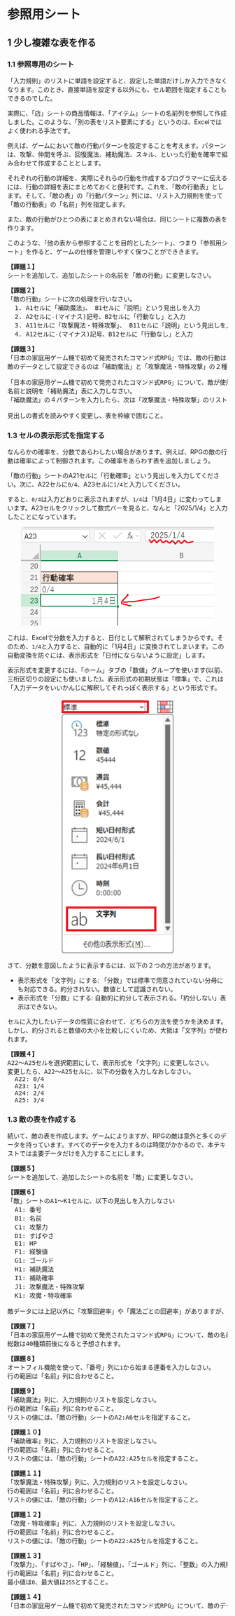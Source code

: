 # 参照用シート

## 1 少し複雑な表を作る

### 1.1 参照専用のシート

「入力規則」のリストに単語を設定すると、設定した単語だけしか入力できなくなります。このとき、直接単語を設定する以外にも、セル範囲を指定することもできるのでした。

実際に、「店」シートの商品情報は、「アイテム」シートの名前列を参照して作成しました。このような、「別の表をリスト要素にする」というのは、Excelではよく使われる手法です。

例えば、ゲームにおいて敵の行動パターンを設定することを考えます。パターンは、攻撃、仲間を呼ぶ、回復魔法、補助魔法、スキル、といった行動を確率で組み合わせて作成することとします。

それぞれの行動の詳細を、実際にそれらの行動を作成するプログラマーに伝えるには、行動の詳細を表にまとめておくと便利です。これを、「敵の行動表」とします。そして、「敵の表」の「行動パターン」列には、リスト入力規則を使って「敵の行動表」の「名前」列を指定します。

また、敵の行動がひとつの表にまとめきれない場合は、同じシートに複数の表を作ります。

このような、「他の表から参照することを目的としたシート」、つまり「参照用シート」を作ると、ゲームの仕様を管理しやすく保つことができきます。

<pre class="tnmai_assignment">
<strong>【課題１】</strong>
シートを追加して、追加したシートの名前を「敵の行動」に変更しなさい。
</pre>

<pre class="tnmai_assignment">
<strong>【課題２】</strong>
「敵の行動」シートに次の処理を行いなさい。
  1. A1セルに「補助魔法」、 B1セルに「説明」という見出しを入力
  2. A2セルに<code>-</code>(マイナス)記号、B2セルに「行動なし」と入力
  3. A11セルに「攻撃魔法・特殊攻撃」、 B11セルに「説明」という見出しを入力
  4. A12セルに<code>-</code>(マイナス)記号、B12セルに「行動なし」と入力
</pre>

<pre class="tnmai_assignment">
<strong>【課題３】</strong>
「日本の家庭用ゲーム機で初めて発売されたコマンド式RPG」では、敵の行動は「物理攻撃」、「逃走」、「補助魔法」、「攻撃魔法・特殊攻撃」に分けられます。
敵のデータとして設定できるのは「補助魔法」と「攻撃魔法・特殊攻撃」の２種類で、それぞれ４パターン(「行動なし」を含めて５パターン)から選択します。

「日本の家庭用ゲーム機で初めて発売されたコマンド式RPG」について、敵が使用する補助魔法のリストをインターネットで検索し、
名前と説明を「補助魔法」表に入力しなさい。
「補助魔法」の４パターンを入力したら、次は「攻撃魔法・特殊攻撃」のリストをインターネットで検索し、名前と説明を「攻撃魔法・特殊攻撃」表に入力しなさい。

見出しの書式を読みやすく変更し、表を枠線で囲むこと。
</pre>

### 1.3 セルの表示形式を指定する

なんらかの確率を、分数であらわしたい場合があります。例えば、RPGの敵の行動は確率によって制御されます。この確率をあらわす表を追加しましょう。

「敵の行動」シートのA21セルに「行動確率」という見出しを入力してください。次に、A22セルに`0/4`、A23セルに`1/4`と入力してください。

すると、`0/4`は入力どおりに表示されますが、`1/4`は「1月4日」に変わってしまいます。A23セルをクリックして数式バーを見ると、なんと「2025/1/4」と入力したことになっています。

<p align="center"><img alt="分数" src="images/excel_fraction.png" /></p>

これは、Excelで分数を入力すると、日付として解釈されてしまうからです。そのため、`1/4`と入力すると、自動的に「1月4日」に変換されてしまいます。この自動変換を防ぐには、表示形式を「日付にならないように設定」します。

表示形式を変更するには、「ホーム」タブの「数値」グループを使います(以前、三桁区切りの設定にも使いました)。表示形式の初期状態は「標準」で、これは「入力データをいいかんじに解釈してそれっぽく表示する」という形式です。

<p align="center"><img alt="表示形式" src="images/excel_number_formatting.png" /></p>

さて、分数を意図したように表示するには、以下の２つの方法があります。

* 表示形式を「文字列」にする: 「分数」では標準で用意されていない分母にも対応できる。約分されない。数値として認識されない。
* 表示形式を「分数」にする: 自動的に約分して表示される。「約分しない」表示はできない。

セルに入力したいデータの性質に合わせて、どちらの方法を使うかを決めます。しかし、約分されると数値の大小を比較しにくいため、大抵は「文字列」が使われます。

<pre class="tnmai_assignment">
<strong>【課題４】</strong>
A22～A25セルを選択範囲にして、表示形式を「文字列」に変更しなさい。
変更したら、A22～A25セルに、以下の分数を入力しなおしなさい。
  A22: 0/4
  A23: 1/4
  A24: 2/4
  A25: 3/4
</pre>

### 1.3 敵の表を作成する

続いて、敵の表を作成します。ゲームによりますが、RPGの敵は意外と多くのデータを持っています。すべてのデータを入力するのは時間がかかるので、本テキストでは主要データだけを入力することにします。

<pre class="tnmai_assignment">
<strong>【課題５】</strong>
シートを追加して、追加したシートの名前を「敵」に変更しなさい。
</pre>

<pre class="tnmai_assignment">
<strong>【課題６】</strong>
「敵」シートのA1～K1セルに、以下の見出しを入力しなさい
  A1: 番号
  B1: 名前
  C1: 攻撃力
  D1: すばやさ
  E1: HP
  F1: 経験値
  G1: ゴールド
  H1: 補助魔法
  I1: 補助確率
  J1: 攻撃魔法・特殊攻撃
  K1: 攻魔・特攻確率

敵データには上記以外に「攻撃回避率」や「魔法ごとの回避率」がありますが、それらは入力しなくて構いません。
</pre>

<pre class="tnmai_assignment">
<strong>【課題７】</strong>
「日本の家庭用ゲーム機で初めて発売されたコマンド式RPG」について、敵の名前をインターネットで検索し、「名前」列に入力しなさい。
総数は40種類前後になると予想されます。
</pre>

<pre class="tnmai_assignment">
<strong>【課題８】</strong>
オートフィル機能を使って、「番号」列に<code>1</code>から始まる連番を入力しなさい。
行の範囲は「名前」列に合わせること。
</pre>

<pre class="tnmai_assignment">
<strong>【課題９】</strong>
「補助魔法」列に、入力規則のリストを設定しなさい。
行の範囲は「名前」列に合わせること。
リストの値には、「敵の行動」シートのA2:A6セルを指定すること。
</pre>

<pre class="tnmai_assignment">
<strong>【課題１０】</strong>
「補助確率」列に、入力規則のリストを設定しなさい。
行の範囲は「名前」列に合わせること。
リストの値には、「敵の行動」シートのA22:A25セルを指定すること。
</pre>

<pre class="tnmai_assignment">
<strong>【課題１１】</strong>
「攻撃魔法・特殊攻撃」列に、入力規則のリストを設定しなさい。
行の範囲は「名前」列に合わせること。
リストの値には、「敵の行動」シートのA12:A16セルを指定すること。
</pre>

<pre class="tnmai_assignment">
<strong>【課題１２】</strong>
「攻魔・特攻確率」列に、入力規則のリストを設定しなさい。
行の範囲は「名前」列に合わせること。
リストの値には、「敵の行動」シートのA22:A25セルを指定すること。
</pre>

<pre class="tnmai_assignment">
<strong>【課題１３】</strong>
「攻撃力」、「すばやさ」、「HP」、「経験値」、「ゴールド」列に、「整数」の入力規則を設定しなさい。
行の範囲は「名前」列に合わせること。
最小値は<code>0</code>、最大値は<code>255</code>とすること。
</pre>

<pre class="tnmai_assignment">
<strong>【課題１４】</strong>
「日本の家庭用ゲーム機で初めて発売されたコマンド式RPG」について、敵のデータをインターネットで検索し、「敵」シートの表に入力しなさい。
</pre>
